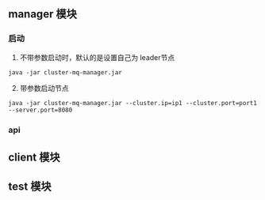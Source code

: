 ## manager 模块

### 启动
1. 不带参数启动时，默认的是设置自己为 leader节点
```$xslt
java -jar cluster-mq-manager.jar
```

2. 带参数启动节点
```$xslt
java -jar cluster-mq-manager.jar --cluster.ip=ip1 --cluster.port=port1 --server.port=8080
```

### api
    
## client 模块

## test 模块